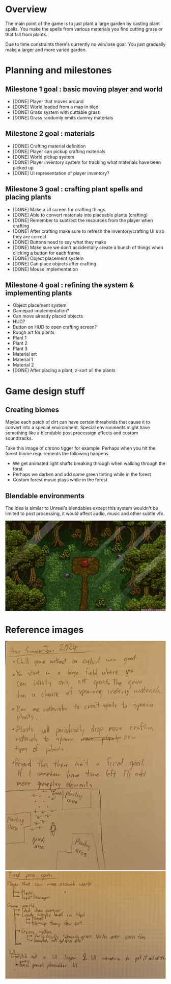 # Overview

The main point of the game is to just plant a large garden by casting plant spells. You make the spells from various materials you find cutting grass or that fall from plants.

Due to time constraints there's currently no win/lose goal. You just gradually make a larger and more varied garden.

# Planning and milestones

## Milestone 1 goal : basic moving player and world

- [DONE] Player that moves around
- [DONE] World loaded from a map in tiled
- [DONE] Grass system with cuttable grass
 - [DONE] Grass randomly emits dummy materials

## Milestone 2 goal : materials

- [DONE] Crafting material definition
- [DONE] Player can pickup crafting materials
 - [DONE] World pickup system
 - [DONE] Player inventory system for tracking what materials have been picked up
  - [DONE] UI representation of player inventory?

## Milestone 3 goal : crafting plant spells and placing plants

- [DONE] Make a UI screen for crafting things
- [DONE] Able to convert materials into placeable plants (crafting)
 - [DONE] Remember to subtract the resources from the player when crafting
  - [DONE] After crafting make sure to refresh the inventory/crafting UI's so they are correct
  - [DONE] Buttons need to say what they make
  - [DONE] Make sure we don't accidentally create a bunch of things when clicking a button for each frame
- [DONE] Object placement system
 - [DONE] Can place objects after crafting
 - [DONE] Mouse implementation

## Milestone 4 goal : refining the system & implementing plants

- Object placement system
 - Gamepad implementation?
 - Can move already placed objects
- HUD?
 - Button on HUD to open crafting screen?
- Rough art for plants
 - Plant 1
 - Plant 2
 - Plant 3
- Material art
 - Material 1
 - Material 2
- [DONE] After placing a plant, z-sort all the plants

# Game design stuff

## Creating biomes

Maybe each patch of dirt can have certain thresholds that cause it to convert into a special environment. Special environments might have something like a blendable post processign effects and custom soundtracks. 

Take this image of chrono tigger for example. Perhaps when you hit the forest biome requirements the following happens. 

- We get animated light shafts breaking through when walking through the forst
- Perhaps we darken and add some green tinting while in the forest
- Custom forest music plays while in the forest

## Blendable environments

The idea is similar to Unreal's blendables except this system wouldn't be limited to post processing, it would affect audio, music and other subtle vfx.

![images/ref_chrono_trigger_light_shafts.png](images/ref_chrono_trigger_light_shafts.png)

 # Reference images

![images/IMG_20240610_160610.jpg](images/IMG_20240610_160626.jpg)
![images/IMG_20240610_160610.jpg](images/IMG_20240610_160610.jpg)

